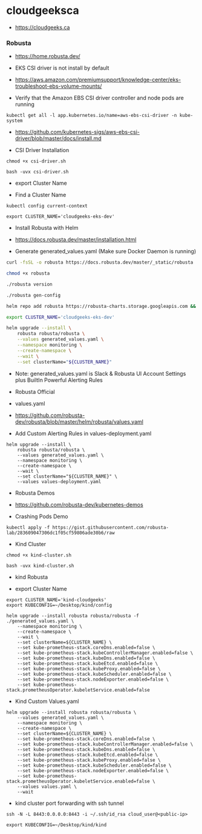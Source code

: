 # cloudgeeksca

- https://cloudgeeks.ca

### Robusta

- https://home.robusta.dev/

- EKS CSI driver is not install by default
- https://aws.amazon.com/premiumsupport/knowledge-center/eks-troubleshoot-ebs-volume-mounts/

- Verify that the Amazon EBS CSI driver controller and node pods are running
```
kubectl get all -l app.kubernetes.io/name=aws-ebs-csi-driver -n kube-system
```

- https://github.com/kubernetes-sigs/aws-ebs-csi-driver/blob/master/docs/install.md

- CSI Driver Installation
```
chmod +x csi-driver.sh

bash -uvx csi-driver.sh
```


- export Cluster Name

- Find a Cluster Name

```clustername
kubectl config current-context
```

```cluster
export CLUSTER_NAME='cloudgeeks-eks-dev'
```

- Install Robusta with Helm

- https://docs.robusta.dev/master/installation.html

- Generate generated_values.yaml (Make sure Docker Daemon is running)

```bash
curl -fsSL -o robusta https://docs.robusta.dev/master/_static/robusta

chmod +x robusta

./robusta version

./robusta gen-config

helm repo add robusta https://robusta-charts.storage.googleapis.com && helm repo update

export CLUSTER_NAME='cloudgeeks-eks-dev'

helm upgrade --install \
    robusta robusta/robusta \
    --values generated_values.yaml \
    --namespace monitoring \
    --create-namespace \
    --wait \
    --set clusterName="${CLUSTER_NAME}"
```

- Note: generated_values.yaml is Slack & Robusta UI Account Settings plus BuiltIn Powerful Alerting Rules

- Robusta Official

- values.yaml

- https://github.com/robusta-dev/robusta/blob/master/helm/robusta/values.yaml

- Add Custom Alerting Rules in values-deployment.yaml
```
helm upgrade --install \
    robusta robusta/robusta \
    --values generated_values.yaml \
    --namespace monitoring \
    --create-namespace \
    --wait \
    --set clusterName="${CLUSTER_NAME}" \
    --values values-deployment.yaml
```
- Robusta Demos
- https://github.com/robusta-dev/kubernetes-demos

- Crashing Pods Demo
```crash
kubectl apply -f https://gist.githubusercontent.com/robusta-lab/283609047306dc1f05cf59806ade30b6/raw
```


- Kind Cluster
```kind
chmod +x kind-cluster.sh

bash -uvx kind-cluster.sh
```

- kind Robusta

- export Cluster Name
```
export CLUSTER_NAME='kind-cloudgeeks'
export KUBECONFIG=~/Desktop/kind/config
```


```kind-robusta
helm upgrade --install robusta robusta/robusta -f ./generated_values.yaml \
    --namespace monitoring \
    --create-namespace \
    --wait \
    --set clusterName=${CLUSTER_NAME} \
    --set kube-prometheus-stack.coreDns.enabled=false \
    --set kube-prometheus-stack.kubeControllerManager.enabled=false \
    --set kube-prometheus-stack.kubeDns.enabled=false \
    --set kube-prometheus-stack.kubeEtcd.enabled=false \
    --set kube-prometheus-stack.kubeProxy.enabled=false \
    --set kube-prometheus-stack.kubeScheduler.enabled=false \
    --set kube-prometheus-stack.nodeExporter.enabled=false \
    --set kube-prometheus-stack.prometheusOperator.kubeletService.enabled=false
```

- Kind Custom Values.yaml

```kind-robusta
helm upgrade --install robusta robusta/robusta \
    --values generated_values.yaml \
    --namespace monitoring \
    --create-namespace \
    --set clusterName=${CLUSTER_NAME} \
    --set kube-prometheus-stack.coreDns.enabled=false \
    --set kube-prometheus-stack.kubeControllerManager.enabled=false \
    --set kube-prometheus-stack.kubeDns.enabled=false \
    --set kube-prometheus-stack.kubeEtcd.enabled=false \
    --set kube-prometheus-stack.kubeProxy.enabled=false \
    --set kube-prometheus-stack.kubeScheduler.enabled=false \
    --set kube-prometheus-stack.nodeExporter.enabled=false \
    --set kube-prometheus-stack.prometheusOperator.kubeletService.enabled=false \
    --values values.yaml \
    --wait
```

- kind cluster port forwarding with ssh tunnel
```ssh-tunnel
ssh -N -L 8443:0.0.0.0:8443 -i ~/.ssh/id_rsa cloud_user@<public-ip>

export KUBECONFIG=~/Desktop/kind/kind
```
